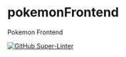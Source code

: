 # pokemonFrontend

Pokemon Frontend

[![GitHub Super-Linter](https://github.com/Rasmus-kibshede/pokemonFrontend/workflows/Lint%20Code%20Base/badge.svg)](https://github.com/marketplace/actions/super-linter)
